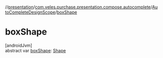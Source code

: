 //[presentation](../../../index.md)/[com.veles.purchase.presentation.compose.autocomplete](../index.md)/[AutoCompleteDesignScope](index.md)/[boxShape](box-shape.md)

# boxShape

[androidJvm]\
abstract var [boxShape](box-shape.md): [Shape](https://developer.android.com/reference/kotlin/androidx/compose/ui/graphics/Shape.html)
